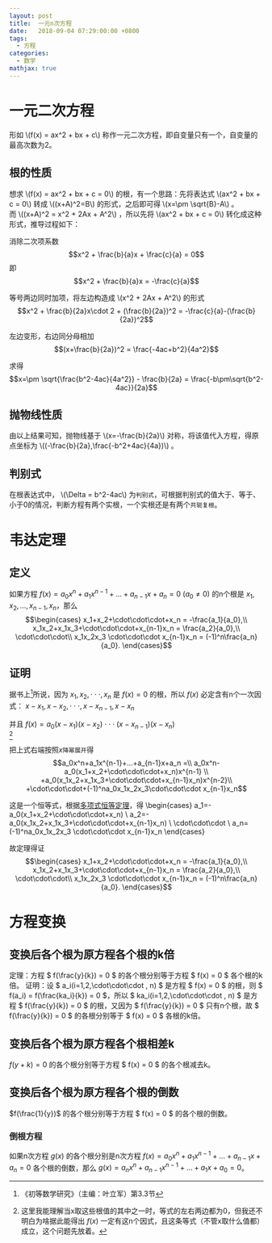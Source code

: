 ```yaml
---
layout: post
title:  一元n次方程
date:   2018-09-04 07:29:00:00 +0800
tags:
  - 方程
categories:
  - 数学
mathjax: true
---
```


# 一元二次方程
形如 \\(f(x) = ax^2 + bx + c\\) 称作一元二次方程，即自变量只有一个，自变量的最高次数为2。

## 根的性质
想求 \\(f(x) = ax^2 + bx + c = 0\\) 的根，有一个思路：先将表达式 \\(ax^2 + bx + c = 0\\) 转成 \\((x+A)^2=B\\) 的形式，之后即可得 \\(x=\pm \sqrt{B}-A\\) 。  
而 \\((x+A)^2 = x^2 + 2Ax + A^2\\) ，所以先将 \\(ax^2 + bx + c = 0\\) 转化成这种形式，推导过程如下：
<!-- more -->
消除二次项系数
$$x^2 + \frac{b}{a}x + \frac{c}{a} = 0$$
即
$$x^2 + \frac{b}{a}x = -\frac{c}{a}$$

等号两边同时加项，将左边构造成 \\(x^2 + 2Ax + A^2\\) 的形式
$$x^2 + \frac{b}{2a}x\cdot 2 + (\frac{b}{2a})^2 = -\frac{c}{a}-(\frac{b}{2a})^2$$

左边变形，右边同分母相加
$$(x+\frac{b}{2a})^2 = \frac{-4ac+b^2}{4a^2}$$

求得
$$x=\pm \sqrt{\frac{b^2-4ac}{4a^2}} - \frac{b}{2a} = \frac{-b\pm\sqrt{b^2-4ac}}{2a}$$

## 抛物线性质
由以上结果可知，抛物线基于 \\(x=-\frac{b}{2a}\\) 对称，将该值代入方程，得原点坐标为 \\((-\frac{b}{2a},\frac{-b^2+4ac}{4a})\\) 。

## 判别式
在根表达式中， \\(\Delta = b^2-4ac\\) 为`判别式`，可根据判别式的值大于、等于、小于0的情况，判断方程有两个实根，一个实根还是有两个`共轭复根`。

# 韦达定理
## 定义
如果方程 $f(x) = a_0x^n+a_1x^{n-1}+...+a_{n-1}x+a_n=0$ $(a_0\neq 0)$ 的n个根是 $x_1,x_2,...,x_{n-1},x_n$，那么
$$\begin{cases}
x_1+x_2+\cdot\cdot\cdot+x_n = -\frac{a_1}{a_0},\\
x_1x_2+x_1x_3+\cdot\cdot\cdot+x_{n-1}x_n = \frac{a_2}{a_0},\\
\cdot\cdot\cdot\\
x_1x_2x_3 \cdot\cdot\cdot x_{n-1}x_n = (-1)^n\frac{a_n}{a_0}.
\end{cases}$$
## 证明
据书上[^1]所说，因为 $x_1, x_2, \cdot\cdot\cdot, x_n$ 是 $f(x)=0$ 的根，所以 $f(x)$ 必定含有n个一次因式：
$x-x_1, x-x_2, \cdot\cdot\cdot, x-x_{n-1}, x-x_n$

并且
$f(x) = a_0(x-x_1)(x-x_2) \cdot\cdot\cdot (x-x_{n-1})(x-x_n)$  
[^2]

把上式右端按照$x$`降幂展开`得
$$a_0x^n+a_1x^{n-1}+...+a_{n-1}x+a_n =\\ 
a_0x^n-a_0(x_1+x_2+\cdot\cdot\cdot+x_n)x^{n-1} \\
+a_0(x_1x_2+x_1x_3+\cdot\cdot\cdot+x_{n-1}x_n)x^{n-2}\\
+\cdot\cdot\cdot+(-1)^na_0x_1x_2x_3\cdot\cdot\cdot x_{n-1}x_n$$

这是一个恒等式，根据[多项式恒等定理](http://xuewen.cnki.net/CJFD-YMXK199604011.html)，得
\begin{cases}
a_1=-a_0(x_1+x_2+\cdot\cdot\cdot+x_n)  \\ 
a_2=-a_0(x_1x_2+x_1x_3+\cdot\cdot\cdot+x_{n-1}x_n)  \\ 
\cdot\cdot\cdot \\
a_n=(-1)^na_0x_1x_2x_3 \cdot\cdot\cdot x_{n-1}x_n
\end{cases}

故定理得证
$$\begin{cases}
x_1+x_2+\cdot\cdot\cdot+x_n = -\frac{a_1}{a_0},\\
x_1x_2+x_1x_3+\cdot\cdot\cdot+x_{n-1}x_n = \frac{a_2}{a_0},\\
\cdot\cdot\cdot\\
x_1x_2x_3 \cdot\cdot\cdot x_{n-1}x_n = (-1)^n\frac{a_n}{a_0}.
\end{cases}$$

# 方程变换
## 变换后各个根为原方程各个根的k倍
定理：方程 $ f(\frac{y}{k}) = 0 $ 的各个根分别等于方程 $ f(x) = 0 $ 各个根的k倍。
证明：设 $ a_i(i=1,2,\cdot\cdot\cdot , n) $ 是方程 $ f(x) = 0 $ 的根，则 $ f(a_i) = f(\frac{ka_i}{k}) = 0 $，所以 $ ka_i(i=1,2,\cdot\cdot\cdot , n) $ 是方程 $ f(\frac{y}{k}) = 0 $ 的根，又因为 $ f(\frac{y}{k}) = 0 $ 只有n个根，故 $ f(\frac{y}{k}) = 0 $ 的各根分别等于 $ f(x) = 0 $ 各根的k倍。

## 变换后各个根为原方程各个根相差k
$f(y+k)=0$ 的各个根分别等于方程 $ f(x) = 0 $ 的各个根减去k。

## 变换后各个根为原方程各个根的倒数
$f(\frac{1}{y})$ 的各个根分别等于方程 $ f(x) = 0 $ 的各个根的倒数。

### 倒根方程
如果n次方程 $g(x)$ 的各个根分别是n次方程 $f(x) = a_0x^n+a_1x^{n-1}+...+a_{n-1}x+a_n=0$ 各个根的倒数，那么 $g(x) = a_nx^n+a_{n-1}x^{n-1}+...+a_1x+a_0=0$。

[^1]: 《初等数学研究》（主编：叶立军）第3.3节
[^2]: 这里我能理解当x取这些根值的其中之一时，等式的左右两边都为0，但我还不明白为啥据此能得出 $f(x)$ 一定有这n个因式，且这条等式（不管x取什么值都）成立，这个问题先放着。